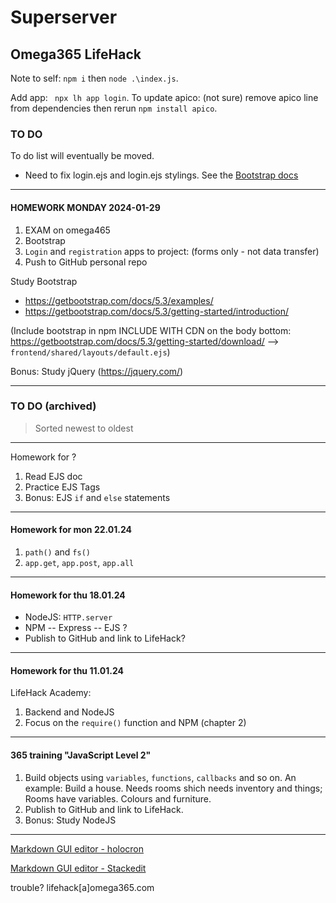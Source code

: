 # Superserver

## Omega365 LifeHack

Note to self: `npm i` then `node .\index.js`.

Add app: ` npx lh app login`.
To update apico: (not sure) remove apico line from dependencies then rerun `npm install apico`.

### TO DO

To do list will eventually be moved.


* Need to fix login.ejs and login.ejs stylings. See the [Bootstrap docs](https://getbootstrap.com/docs/5.3/utilities/flex/)

---
#### HOMEWORK MONDAY 2024-01-29

1. EXAM on omega465
2. Bootstrap
3. `Login` and `registration` apps to project: (forms only - not data transfer)
4. Push to GitHub personal repo



Study Bootstrap

* <https://getbootstrap.com/docs/5.3/examples/>
* <https://getbootstrap.com/docs/5.3/getting-started/introduction/>

(Include bootstrap in npm
INCLUDE WITH CDN on the body bottom: https://getbootstrap.com/docs/5.3/getting-started/download/ --> `frontend/shared/layouts/default.ejs`)

Bonus: Study jQuery (https://jquery.com/)

---

### TO DO (archived)

> Sorted newest to oldest

---
Homework for ?
1. Read EJS doc
2. Practice EJS Tags
3. Bonus: EJS `if` and `else` statements

---

#### Homework for mon 22.01.24

1. `path()` and `fs()`
2. `app.get`, `app.post`, `app.all`

---

#### Homework for thu 18.01.24

- NodeJS: `HTTP.server`
- NPM
  \-- Express
  \-- EJS ?
- Publish to GitHub and link to LifeHack?

---

#### Homework for thu 11.01.24

LifeHack Academy:
1. Backend and NodeJS
2. Focus on the `require()` function and NPM (chapter 2)

---

#### 365 training "JavaScript Level 2"

1. Build objects using `variables`, `functions`, `callbacks` and so on.
An example: Build a house. Needs rooms shich needs inventory and things; Rooms have variables. Colours and furniture.
2. Publish to GitHub and link to LifeHack.
3. Bonus: Study NodeJS

---

[Markdown GUI editor - holocron](https://holocron.so/markdown-editor?mode=split)

[Markdown GUI editor - Stackedit](https://stackedit.io/app#)

trouble? lifehack[a]omega365.com
